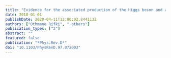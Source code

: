 ```yaml
---
title: "Evidence for the associated production of the Higgs boson and a top quark pair with the ATLAS detector"
date: 2018-01-01
publishDate: 2020-04-11T12:00:02.844113Z
authors: ["Othmane Rifki", " others"]
publication_types: ["2"]
abstract: ""
featured: false
publication: "*Phys.Rev.D*"
doi: "10.1103/PhysRevD.97.072003"
---
```


